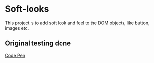 # Soft-looks
This project is to add soft look and feel to the DOM objects, like button, images etc.


## Original testing done 
[Code Pen](https://codepen.io/sushant-nayak/pen/XWmRVNd?editors=1100)